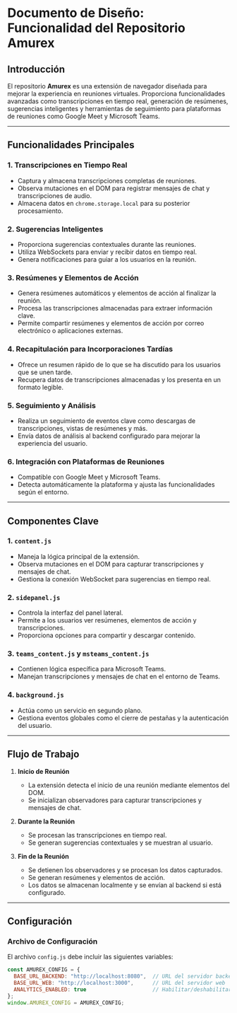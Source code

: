 # Documento de Diseño: Funcionalidad del Repositorio Amurex

## Introducción

El repositorio **Amurex** es una extensión de navegador diseñada para mejorar la experiencia en reuniones virtuales. Proporciona funcionalidades avanzadas como transcripciones en tiempo real, generación de resúmenes, sugerencias inteligentes y herramientas de seguimiento para plataformas de reuniones como Google Meet y Microsoft Teams.

---

## Funcionalidades Principales

### 1. **Transcripciones en Tiempo Real**
   - Captura y almacena transcripciones completas de reuniones.
   - Observa mutaciones en el DOM para registrar mensajes de chat y transcripciones de audio.
   - Almacena datos en `chrome.storage.local` para su posterior procesamiento.

### 2. **Sugerencias Inteligentes**
   - Proporciona sugerencias contextuales durante las reuniones.
   - Utiliza WebSockets para enviar y recibir datos en tiempo real.
   - Genera notificaciones para guiar a los usuarios en la reunión.

### 3. **Resúmenes y Elementos de Acción**
   - Genera resúmenes automáticos y elementos de acción al finalizar la reunión.
   - Procesa las transcripciones almacenadas para extraer información clave.
   - Permite compartir resúmenes y elementos de acción por correo electrónico o aplicaciones externas.

### 4. **Recapitulación para Incorporaciones Tardías**
   - Ofrece un resumen rápido de lo que se ha discutido para los usuarios que se unen tarde.
   - Recupera datos de transcripciones almacenadas y los presenta en un formato legible.

### 5. **Seguimiento y Análisis**
   - Realiza un seguimiento de eventos clave como descargas de transcripciones, vistas de resúmenes y más.
   - Envía datos de análisis al backend configurado para mejorar la experiencia del usuario.

### 6. **Integración con Plataformas de Reuniones**
   - Compatible con Google Meet y Microsoft Teams.
   - Detecta automáticamente la plataforma y ajusta las funcionalidades según el entorno.

---

## Componentes Clave

### 1. **`content.js`**
   - Maneja la lógica principal de la extensión.
   - Observa mutaciones en el DOM para capturar transcripciones y mensajes de chat.
   - Gestiona la conexión WebSocket para sugerencias en tiempo real.

### 2. **`sidepanel.js`**
   - Controla la interfaz del panel lateral.
   - Permite a los usuarios ver resúmenes, elementos de acción y transcripciones.
   - Proporciona opciones para compartir y descargar contenido.

### 3. **`teams_content.js` y `msteams_content.js`**
   - Contienen lógica específica para Microsoft Teams.
   - Manejan transcripciones y mensajes de chat en el entorno de Teams.

### 4. **`background.js`**
   - Actúa como un servicio en segundo plano.
   - Gestiona eventos globales como el cierre de pestañas y la autenticación del usuario.

---

## Flujo de Trabajo

1. **Inicio de Reunión**
   - La extensión detecta el inicio de una reunión mediante elementos del DOM.
   - Se inicializan observadores para capturar transcripciones y mensajes de chat.

2. **Durante la Reunión**
   - Se procesan las transcripciones en tiempo real.
   - Se generan sugerencias contextuales y se muestran al usuario.

3. **Fin de la Reunión**
   - Se detienen los observadores y se procesan los datos capturados.
   - Se generan resúmenes y elementos de acción.
   - Los datos se almacenan localmente y se envían al backend si está configurado.

---

## Configuración

### Archivo de Configuración
El archivo `config.js` debe incluir las siguientes variables:
```javascript
const AMUREX_CONFIG = {
  BASE_URL_BACKEND: "http://localhost:8080",  // URL del servidor backend
  BASE_URL_WEB: "http://localhost:3000",      // URL del servidor web
  ANALYTICS_ENABLED: true                     // Habilitar/deshabilitar análisis
};
window.AMUREX_CONFIG = AMUREX_CONFIG;